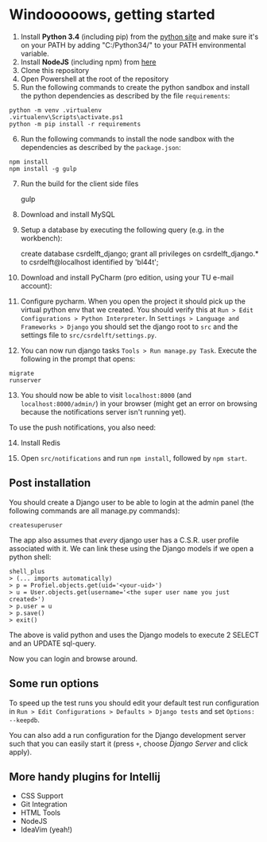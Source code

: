 # Windooooows, getting started

1. Install **Python 3.4** (including pip) from the [python site](https://www.python.org/downloads/release/python-343/) and make sure it's on your PATH by adding "C:/Python34/" to your PATH environmental variable.
2. Install **NodeJS** (including npm) from [here](https://nodejs.org/en/download/)
3. Clone this repository
4. Open Powershell at the root of the repository
5. Run the following commands to create the python sandbox and install the python dependencies
   as described by the file `requirements`:

```
python -m venv .virtualenv
.virtualenv\Scripts\activate.ps1
python -m pip install -r requirements
```

6. Run the following commands to install the node sandbox with the dependencies as described by the
   `package.json`:

```
npm install
npm install -g gulp
```

7. Run the build for the client side files

    gulp

8. Download and install MySQL

9. Setup a database by executing the following query (e.g. in the workbench):

    create database csrdelft_django; grant all privileges on csrdelft_django.* to csrdelft@localhost identified by 'bl44t';

10. Download and install PyCharm (pro edition, using your TU e-mail account):

11. Configure pycharm. When you open the project it should pick up the virtual python env that we
   created. You should verify this at `Run > Edit Configurations > Python Interpreter`.
   In `Settings > Language and Frameworks > Django` you should set the django root to `src`
   and the settings file to `src/csrdelft/settings.py`.

12. You can now run django tasks `Tools > Run manage.py Task`. Execute the following in the prompt
    that opens:

```
migrate
runserver
```

13. You should now be able to visit `localhost:8000` (and `localhost:8000/admin/`) in your browser
    (might get an error on browsing because the notifications server isn't running yet).

To use the push notifications, you also need:

14. Install Redis

15. Open `src/notifications` and run `npm install`, followed by `npm start`.

## Post installation

You should create a Django user to be able to login at the admin panel (the following commands are
all manage.py commands):

    createsuperuser

The app also assumes that *every* django user has a C.S.R. user profile associated with it.
We can link these using the Django models if we open a python shell:

    shell_plus
    > (... imports automatically)
    > p = Profiel.objects.get(uid='<your-uid>')
    > u = User.objects.get(username='<the super user name you just created>')
    > p.user = u
    > p.save()
    > exit()

The above is valid python and uses the Django models to execute 2 SELECT and an UPDATE sql-query.

Now you can login and browse around.

## Some run options

To speed up the test runs you should edit your default test run configuration in
`Run > Edit Configurations > Defaults > Django tests` and set `Options: --keepdb`.

You can also add a run configuration for the Django development server such that you can easily
start it (press `+`, choose *Django Server* and click apply).

## More handy plugins for Intellij

- CSS Support
- Git Integration
- HTML Tools
- NodeJS
- IdeaVim (yeah!)
